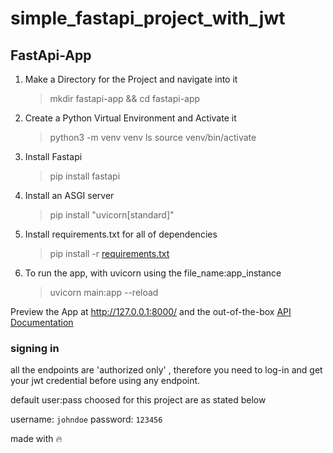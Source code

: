 # simple_fastapi_project_with_jwt

## FastApi-App

1. Make a Directory for the Project and navigate into it
     > mkdir fastapi-app && cd fastapi-app

2. Create a Python Virtual Environment and Activate it
     > python3 -m venv venv 
     > ls
     > source venv/bin/activate

3. Install Fastapi 
     > pip install fastapi

4. Install an ASGI server 
     > pip install "uvicorn[standard]"

5. Install requirements.txt for all of dependencies 
     > pip install -r [requirements.txt](requirements.txt)

6. To run the app, with uvicorn using the file_name:app_instance

     > uvicorn main:app --reload

Preview the App at http://127.0.0.1:8000/ and the out-of-the-box [API Documentation](http://127.0.0.1:8000/docs)

### signing in
all the endpoints are 'authorized only' , therefore you need to log-in and get your jwt credential before using any endpoint.

default user:pass choosed for this project are as stated below

username: ```johndoe```
password: ```123456```


made with 🔥